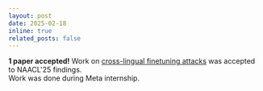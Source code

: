 ```yaml
---
layout: post
date: 2025-02-18
inline: true
related_posts: false
---
```


**1 paper accepted!** Work on [cross-lingual finetuning attacks](https://arxiv.org/abs/2410.18210) was accepted to NAACL'25 findings.<br>
Work was done during Meta internship.
